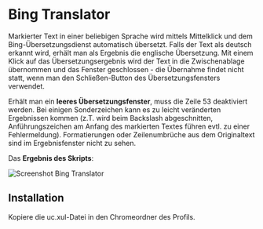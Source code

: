 # Bing Translator
Markierter Text in einer beliebigen Sprache wird mittels Mittelklick und dem Bing-Übersetzungsdienst automatisch übersetzt. Falls der Text als 
deutsch erkannt wird, erhält man als Ergebnis die englische Übersetzung. Mit einem Klick auf das Übersetzungsergebnis wird der Text in die 
Zwischenablage übernommen und das Fenster geschlossen - die Übernahme findet nicht statt, wenn man den Schließen-Button des Übersetzungsfensters 
verwendet.

Erhält man ein **leeres Übersetzungsfenster**, muss die Zeile 53 deaktiviert werden. Bei einigen Sonderzeichen kann es zu leicht veränderten 
Ergebnissen kommen (z.T. wird beim Backslash abgeschnitten, Anführungszeichen am Anfang des markierten Textes führen evtl. zu einer Fehlermeldung). 
Formatierungen oder Zeilenumbrüche aus dem Originaltext sind im Ergebnisfenster nicht zu sehen.

Das **Ergebnis des Skripts**:

![Screenshot Bing Translator](https://github.com/ardiman/userChrome.js/raw/master/bingtranslator/scr_bingtranslator.png)

## Installation
Kopiere die uc.xul-Datei in den Chromeordner des Profils.